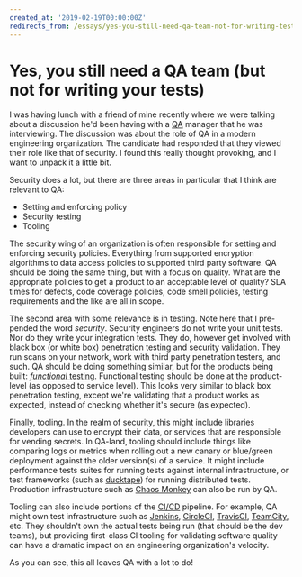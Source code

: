```yaml
---
created_at: '2019-02-19T00:00:00Z'
redirects_from: /essays/yes-you-still-need-qa-team-not-for-writing-tests
---
```


# Yes, you still need a QA team (but not for writing your tests)

I was having lunch with a friend of mine recently where we were talking about a discussion he'd been having with a [QA](https://en.wikipedia.org/wiki/Quality_assurance#Software_development) manager that he was interviewing. The discussion was about the role of QA in a modern engineering organization. The candidate had responded that they viewed their role like that of security. I found this really thought provoking, and I want to unpack it a little bit.

Security does a lot, but there are three areas in particular that I think are relevant to QA:

* Setting and enforcing policy
* Security testing
* Tooling

The security wing of an organization is often responsible for setting and enforcing security policies. Everything from supported encryption algorithms to data access policies to supported third party software. QA should be doing the same thing, but with a focus on quality. What are the appropriate policies to get a product to an acceptable level of quality? SLA times for defects, code coverage policies, code smell policies, testing requirements and the like are all in scope.

The second area with some relevance is in testing. Note here that I pre-pended the word *security*. Security engineers do not write your unit tests. Nor do they write your integration tests. They do, however get involved with black box (or white box) penetration testing and security validation. They run scans on your network, work with third party penetration testers, and such. QA should be doing something similar, but for the products being built: [*functional* testing](https://en.wikipedia.org/wiki/Functional_testing). Functional testing should be done at the product-level (as opposed to service level). This looks very similar to black box penetration testing, except we're validating that a product works as expected, instead of checking whether it's secure (as expected).

Finally, tooling. In the realm of security, this might include libraries developers can use to encrypt their data, or services that are responsible for vending secrets. In QA-land, tooling should include things like comparing logs or metrics when rolling out a new canary or blue/green deployment against the older version(s) of a service. It might include performance tests suites for running tests against internal infrastructure, or test frameworks (such as [ducktape](https://github.com/confluentinc/ducktape)) for running distributed tests. Production infrastructure such as [Chaos Monkey](https://github.com/Netflix/chaosmonkey) can also be run by QA.

Tooling can also include portions of the [CI/CD](https://en.wikipedia.org/wiki/CI/CD) pipeline. For example, QA might own test infrastructure such as [Jenkins](https://jenkins.io/), [CircleCI](https://circleci.com/), [TravisCI](https://travis-ci.org/), [TeamCity](https://www.jetbrains.com/teamcity/), etc. They shouldn't own the actual tests being run (that should be the dev teams), but providing first-class CI tooling for validating software quality can have a dramatic impact on an engineering organization's velocity.

As you can see, this all leaves QA with a lot to do!